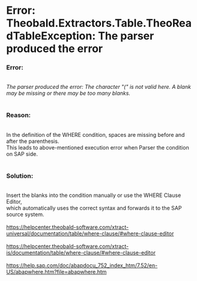 # Error: Theobald.Extractors.Table.TheoReadTableException:  The parser produced the error

<!--html--><h3>Error:</h3><div style="font-size: 14px;"><br>
</div>
<div style=""><i>The parser produced the error: The character "(" is not valid here. A blank may be missing or there may be too many blanks.</i><br></div>
<div style="font-size: 14px;"><br>
</div><h3>Reason:</h3><div style="font-size: 14px;"><br>
</div>
<div style="font-size: 14px;">In the definition of the WHERE condition, spaces are missing before and after the parenthesis.&nbsp;</div><div style="font-size: 14px;">This leads to above-mentioned execution error when Parser the condition on SAP side.</div>
<div style="font-size: 14px;"><br>
</div><h3>Solution:</h3><div style="font-size: 14px;"><br>
</div>
<div style="">Insert the blanks into the condition manually or use the WHERE Clause Editor,&nbsp;</div><div style="">which automatically uses the correct syntax and forwards it to the SAP source system.<br></div><div style=""><br></div><div style=""><a href="https://helpcenter.theobald-software.com/xtract-universal/documentation/table/where-clause/#where-clause-editor" target="_blank">https://helpcenter.theobald-software.com/xtract-universal/documentation/table/where-clause/#where-clause-editor</a><br></div><div style=""><br></div><div style=""><a href="https://helpcenter.theobald-software.com/xtract-is/documentation/table/where-clause/#where-clause-editor" target="_blank">https://helpcenter.theobald-software.com/xtract-is/documentation/table/where-clause/#where-clause-editor</a><br></div><div style=""><br></div><div style=""><a href="https://help.sap.com/doc/abapdocu_752_index_htm/7.52/en-US/abapwhere.htm?file=abapwhere.htm" target="_blank" rel="nofollow">https://help.sap.com/doc/abapdocu_752_index_htm/7.52/en-US/abapwhere.htm?file=abapwhere.htm</a><br></div>